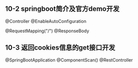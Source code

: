 
## 10-2 springboot简介及官方demo开发

 @Controller
 @EnableAutoConfiguration
 
 @RequestMapping("/")
 @ResponseBody
 
 ## 10-3 返回cookies信息的get接口开发
 @SpringBootApplication
 @ComponentScan()
 @RestController
 